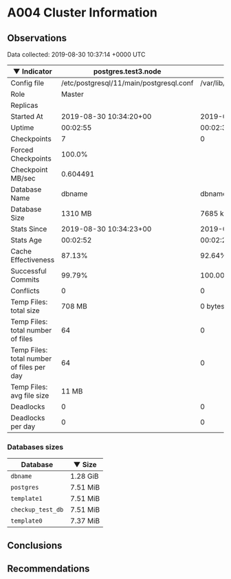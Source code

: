# A004 Cluster Information #

## Observations ##
Data collected: 2019-08-30 10:37:14 +0000 UTC  

|&#9660;&nbsp;Indicator | postgres.test3.node | postgres.test1.node | postgres.test2.node |
|--------|-------|-------- |-------- |
|Config file |/etc/postgresql/11/main/postgresql.conf|/var/lib/postgresql/11/data1/postgresql.conf|/var/lib/postgresql/11/data2/postgresql.conf|
|Role |Master|<no value>|<no value>|
|Replicas ||<no value>|<no value>|
|Started At |2019-08-30&nbsp;10:34:20+00|2019-08-30 10:34:27+00|2019-08-30 10:34:31+00|
|Uptime |00:02:55|00:02:36|00:02:38|
|Checkpoints |7|0|0|
|Forced Checkpoints |100.0%|<no value>|<no value>|
|Checkpoint MB/sec |0.604491|<no value>|<no value>|
|Database Name |dbname|dbname|dbname|
|Database Size |1310&nbsp;MB|7685 kB|7717 kB|
|Stats Since |2019-08-30&nbsp;10:34:23+00|2019-08-30 10:34:38+00|2019-08-30 10:34:38+00|
|Stats Age |00:02:52|00:02:25|00:02:30|
|Cache Effectiveness |87.13%|92.64%|92.64%|
|Successful Commits |99.79%|100.00%|100.00%|
|Conflicts |0|0|0|
|Temp Files: total size |708&nbsp;MB|0 bytes|0 bytes|
|Temp Files: total number of files |64|0|0|
|Temp Files: total number of files per day |64|0|0|
|Temp Files: avg file size |11&nbsp;MB|<no value>|<no value>|
|Deadlocks |0|0|0|
|Deadlocks per day |0|0|0|


### Databases sizes ###

| Database | &#9660;&nbsp;Size |
|----------|--------|
| `dbname` | 1.28&nbsp;GiB |
| `postgres` | 7.51&nbsp;MiB |
| `template1` | 7.51&nbsp;MiB |
| `checkup_test_db` | 7.51&nbsp;MiB |
| `template0` | 7.37&nbsp;MiB |


## Conclusions ##


## Recommendations ##

